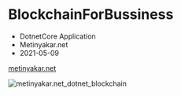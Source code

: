# BlockchainForBussiness

- DotnetCore Application
- Metinyakar.net
- 2021-05-09

[metinyakar.net](http://metinyakar.net/wp/el-yapimi-blockchain/)

![metinyakar.net_dotnet_blockchain](http://metinyakar.net/wp/wp-content/uploads/2021/05/blc_20210509-e1620577415884.png)
